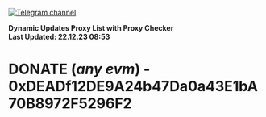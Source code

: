 [![Telegram channel](https://img.shields.io/endpoint?url=https://runkit.io/damiankrawczyk/telegram-badge/branches/master?url=https://t.me/n4z4v0d)](https://t.me/n4z4v0d) 

**Dynamic Updates Proxy List with Proxy Checker**  
**Last Updated: 22.12.23 08:53**

# DONATE (_any evm_) - 0xDEADf12DE9A24b47Da0a43E1bA70B8972F5296F2
